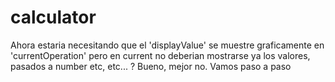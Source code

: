 # calculator
Ahora estaria necesitando que el 'displayValue' se muestre
graficamente en 'currentOperation' pero en current 
no deberian mostrarse ya los valores, pasados a number
etc, etc... ? Bueno, mejor no. Vamos paso a paso